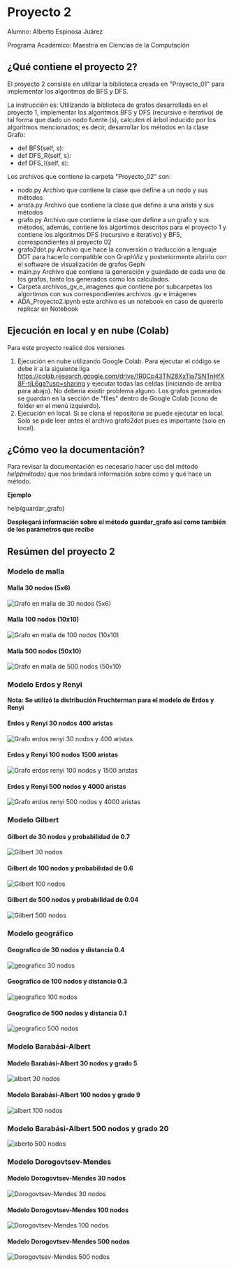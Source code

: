 # Proyecto 2
Alumno: Alberto Espinosa Juárez

Programa Académico: Maestría en Ciencias de la Computación

## ¿Qué contiene el proyecto 2?
El proyecto 2 consiste en utilizar la biblioteca creada en "Proyecto_01" para implementar los algoritmos de BFS y DFS.

La instrucción es: Utilizando la biblioteca de grafos desarrollada en el proyecto 1, implementar los algoritmos BFS y DFS (recursivo e iterativo) de tal forma que dado un nodo fuente (s), calculen el árbol inducido por los algoritmos mencionados; es decir, desarrollar los métodos en la clase Grafo:

- def BFS(self, s):
- def DFS_R(self, s):
- def DFS_I(self, s):

Los archivos que contiene la carpeta "Proyecto_02" son: 
+ nodo.py Archivo que contiene la clase que define a un nodo y sus métodos
+ arista.py Archivo que contiene la clase que define a una arista y sus métodos
+ grafo.py Archivo que contiene la clase que define a un grafo y sus métodos, además, contiene los algortimos descritos para el proyecto 1 y contiene los algoritmos DFS (recursivo e iterativo) y BFS, correspondientes al proyecto 02
+ grafo2dot.py Archivo que hace la conversión o traducción a lenguaje DOT para hacerlo compatible con GraphViz y posteriormente abrirlo con el software de visualización de grafos Gephi
+ main.py Archivo que contiene la generación y guardado de cada uno de los grafos, tanto los generados como los calculados.
+ Carpeta archivos_gv_e_imagenes que contiene por subcarpetas los algortimos con sus correspondientes archivos .gv e imágenes
+ ADA_Proyecto2.ipynb este archivo es un notebook en caso de quererlo replicar en Notebook

## Ejecución en local y en nube (Colab)
Para este proyecto realicé dos versiones
1. Ejecución en nube utilizando Google Colab. Para ejecutar el código se debe ir a la siguiente liga https://colab.research.google.com/drive/1R0Cp43TN28XxTia7SNTnHfX8F-tjL6ga?usp=sharing y ejecutar todas las celdas (iniciando de arriba para abajo). No debería existir problema alguno. Los grafos generados se guardan en la sección de "files" dentro de Google Colab (icono de folder en el menú izquierdo).
2. Ejecución en local. Si se clona el repositorio se puede ejecutar en local. Solo se pide leer antes el archivo grafo2dot pues es importante (solo en local).

## ¿Cómo veo la documentación?
Para revisar la documentación es necesario hacer uso del método *help(método)* que nos brindará información sobre cómo y qué hace un método.

**Ejemplo**

help(guardar_grafo)

**Desplegará información sobre el método guardar_grafo así como también de los parámetros que recibe**

## Resúmen del proyecto 2

### Modelo de malla
#### Malla 30 nodos (5x6)
![Grafo en malla de 30 nodos (5x6)][malla1]
#### Malla 100 nodos (10x10)
![Grafo en malla de 100 nodos (10x10)][malla2]
#### Malla 500 nodos (50x10)
![Grafo en malla de 500 nodos (50x10)][malla3]

[malla1]: https://github.com/AlbertoEJ/ADA/blob/main/Proyecto_01/archivos_gv_e_imagenes/malla/malla_30.png "Malla 30"
[malla2]: https://github.com/AlbertoEJ/ADA/blob/main/Proyecto_01/archivos_gv_e_imagenes/malla/malla_100.png "Malla 100"
[malla3]: https://github.com/AlbertoEJ/ADA/blob/main/Proyecto_01/archivos_gv_e_imagenes/malla/malla_500.png "Malla 500"

### Modelo Erdos y Renyi
**Nota: Se utilizó la distribución Fruchterman para el modelo de Erdos y Renyi**

#### Erdos y Renyi 30 nodos 400 aristas
![Grafo erdos renyi 30 nodos y 400 aristas][erdos1]
#### Erdos y Renyi 100 nodos 1500 aristas
![Grafo erdos renyi 100 nodos y 1500 aristas][erdos2]
#### Erdos y Renyi 500 nodos y 4000 aristas
![Grafo erdos renyi 500 nodos y 4000 aristas][erdos3]

[erdos1]: https://github.com/AlbertoEJ/ADA/blob/main/Proyecto_01/archivos_gv_e_imagenes/erdos_renyii/erdos_30_400.png
[erdos2]: https://github.com/AlbertoEJ/ADA/blob/main/Proyecto_01/archivos_gv_e_imagenes/erdos_renyii/erdos_100_1500.png
[erdos3]: https://github.com/AlbertoEJ/ADA/blob/main/Proyecto_01/archivos_gv_e_imagenes/erdos_renyii/erdos_500_4000.png

### Modelo Gilbert
#### Gilbert de 30 nodos y probabilidad de 0.7
![Gilbert 30 nodos][gilbert1]
#### Gilbert de 100 nodos y probabilidad de 0.6
![Gilbert 100 nodos][gilbert2]
#### Gilbert de 500 nodos y probabilidad de 0.04
![Gilbert 500 nodos][gilbert3]

[gilbert1]: https://github.com/AlbertoEJ/ADA/blob/main/Proyecto_01/archivos_gv_e_imagenes/gilbert/gilbert_30_07.png
[gilbert2]: https://github.com/AlbertoEJ/ADA/blob/main/Proyecto_01/archivos_gv_e_imagenes/gilbert/gilbert_100_06.png
[gilbert3]: https://github.com/AlbertoEJ/ADA/blob/main/Proyecto_01/archivos_gv_e_imagenes/gilbert/gilbert_500_004.png

### Modelo geográfico
#### Geografico de 30 nodos y distancia 0.4
![geografico 30 nodos][geo1]
#### Geografico de 100 nodos y distancia 0.3
![geografico 100 nodos][geo2]
#### Geografico de 500 nodos y distancia 0.1
![geografico 500 nodos][geo3]

[geo1]: https://github.com/AlbertoEJ/ADA/blob/main/Proyecto_01/archivos_gv_e_imagenes/geografico/geografico_30_04.png
[geo2]: https://github.com/AlbertoEJ/ADA/blob/main/Proyecto_01/archivos_gv_e_imagenes/geografico/geografico_100_03.png
[geo3]: https://github.com/AlbertoEJ/ADA/blob/main/Proyecto_01/archivos_gv_e_imagenes/geografico/geografico_500_01.png

### Modelo Barabási-Albert
#### Modelo Barabási-Albert 30 nodos y grado 5
![albert 30 nodos][albert1]
#### Modelo Barabási-Albert 100 nodos y grado 9
![albert 100 nodos][albert2]
### Modelo Barabási-Albert 500 nodos y grado 20
![aberto 500 nodos][albert3]

[albert1]: https://github.com/AlbertoEJ/ADA/blob/main/Proyecto_01/archivos_gv_e_imagenes/babarasi/babarasi_30_05.png
[albert2]: https://github.com/AlbertoEJ/ADA/blob/main/Proyecto_01/archivos_gv_e_imagenes/babarasi/babarasi_100_09.png
[albert3]: https://github.com/AlbertoEJ/ADA/blob/main/Proyecto_01/archivos_gv_e_imagenes/babarasi/babarasi_500_20.png

### Modelo Dorogovtsev-Mendes
#### Modelo Dorogovtsev-Mendes 30 nodos
![Dorogovtsev-Mendes 30 nodos][mendes1]
#### Modelo Dorogovtsev-Mendes 100 nodos
![Dorogovtsev-Mendes 100 nodos][mendes2]
#### Modelo Dorogovtsev-Mendes 500 nodos
![Dorogovtsev-Mendes 500 nodos][mendes3]

[mendes1]: https://github.com/AlbertoEJ/ADA/blob/main/Proyecto_01/archivos_gv_e_imagenes/dorogovtsev_mendes/dorogovtsev_mendes_30.png
[mendes2]: https://github.com/AlbertoEJ/ADA/blob/main/Proyecto_01/archivos_gv_e_imagenes/dorogovtsev_mendes/dorogovtsev_mendes_100.png
[mendes3]: https://github.com/AlbertoEJ/ADA/blob/main/Proyecto_01/archivos_gv_e_imagenes/dorogovtsev_mendes/dorogovtsev_mendes_500.png
